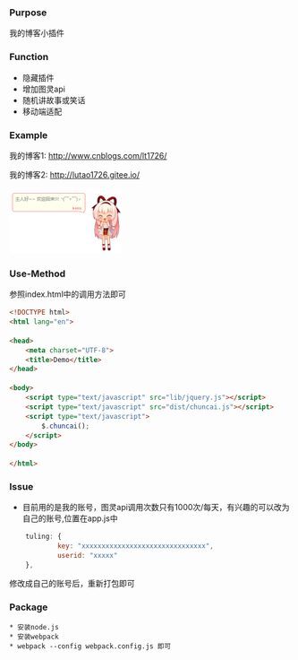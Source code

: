 ### Purpose
我的博客小插件

### Function
* 隐藏插件
* 增加图灵api
* 随机讲故事或笑话
* 移动端适配



### Example
我的博客1: http://www.cnblogs.com/lt1726/

我的博客2: http://lutao1726.gitee.io/

![](p1.png)

### Use-Method
参照index.html中的调用方法即可
``` html
<!DOCTYPE html>
<html lang="en">

<head>
    <meta charset="UTF-8">
    <title>Demo</title>
</head>

<body>
    <script type="text/javascript" src="lib/jquery.js"></script>
    <script type="text/javascript" src="dist/chuncai.js"></script>
    <script type="text/javascript">
        $.chuncai();
    </script>
</body>

</html>
```
### Issue
* 目前用的是我的账号，图灵api调用次数只有1000次/每天，有兴趣的可以改为自己的账号,位置在app.js中
``` js
    tuling: {
            key: "xxxxxxxxxxxxxxxxxxxxxxxxxxxxxxx",
            userid: "xxxxx"
    },
```
修改成自己的账号后，重新打包即可

### Package
    * 安装node.js
    * 安装webpack
    * webpack --config webpack.config.js 即可

